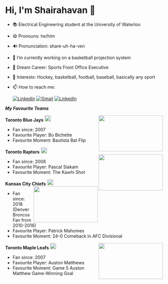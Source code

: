 # Hi, I'm Shairahavan 👋


- 📚 Electrical Engineering student at the University of Waterloo
- 😄 Pronouns: he/him
- 🔊 Pronunciation: share-uh-ha-ven
- 🔭 I’m currently working on a basketball projection system
- 💼 Dream Career: Sports Front Office Executive
- 💬 Interests: Hockey, basketball, football, baseball, basically any sport 
- 📫 How to reach me: 

     [<img alt="LinkedIn" src="https://img.shields.io/badge/linkedin-%230077B5.svg?style=for-the-badge&logo=linkedin&logoColor=white"/>](https://www.linkedin.com/in/shairahavan-selvachandran/)
[<img alt="Gmail" src="https://img.shields.io/badge/Gmail-D14836?style=for-the-badge&logo=gmail&logoColor=white"/>](mailto:shairahavan.selvachandran@gmail.com)
[<img alt="LinkedIn" src="https://img.shields.io/badge/Microsoft_Outlook-0078D4?style=for-the-badge&logo=microsoft-outlook&logoColor=white"/>](mailto:sselvach@uwaterloo.ca)



***My Favourite Teams***

   **Toronto Blue Jays** <img src="https://upload.wikimedia.org/wikipedia/en/thumb/b/ba/Toronto_Blue_Jays_logo.svg/1200px-Toronto_Blue_Jays_logo.svg.png" height="20"> <img src="https://media0.giphy.com/media/l2SpUepuM4qgdzbeU/giphy.gif" height="115" width="205" align="right">
   - Fan since: 2007
   - Favourite Player: Bo Bichette
   - Favourite Moment: Bautista Bat Flip

   **Toronto Raptors** <img src="https://upload.wikimedia.org/wikipedia/en/thumb/3/36/Toronto_Raptors_logo.svg/1200px-Toronto_Raptors_logo.svg.png" height="20">
<img src="https://media4.giphy.com/media/j44pKzZETTrfHH6icS/200w.gif?cid=6c09b952fjxuilj4kndtgly2fir8ejqtrspdje1qoplh7hf4&rid=200w.gif&ct=g" height="115" width="205" align="right">
   - Fan since: 2008
   - Favourite Player: Pascal Siakam
   - Favourite Moment: The Kawhi Shot 
 
   **Kansas City Chiefs** <img src="https://upload.wikimedia.org/wikipedia/de/thumb/e/e1/Kansas_City_Chiefs_logo.svg/1280px-Kansas_City_Chiefs_logo.svg.png" height="20"> <img src="https://media2.giphy.com/media/S52lxPad6pQZXFydrk/giphy.gif" height="115" width="205" align="right">
   - Fan since: 2018 (Denver Broncos Fan from 2010-2016)
   - Favourite Player: Patrick Mahomes
   - Favourite Moment: 24-0 Comeback in AFC Divisional

   **Toronto Maple Leafs** <img src="https://upload.wikimedia.org/wikipedia/en/thumb/b/b6/Toronto_Maple_Leafs_2016_logo.svg/1200px-Toronto_Maple_Leafs_2016_logo.svg.png" height="20">
<img src="https://media3.giphy.com/media/dbUmJJ2bqZjSDQpsYx/giphy.gif?cid=ecf05e47f2u98ocntc0jqi4lv8a72ms92xsb8my5xuata7si&rid=giphy.gif&ct=g" height="115" width="205" align="right">
   - Fan since: 2007
   - Favourite Player: Auston Matthews
   - Favourite Moment: Game 5 Auston Matthew Game-Winning Goal
